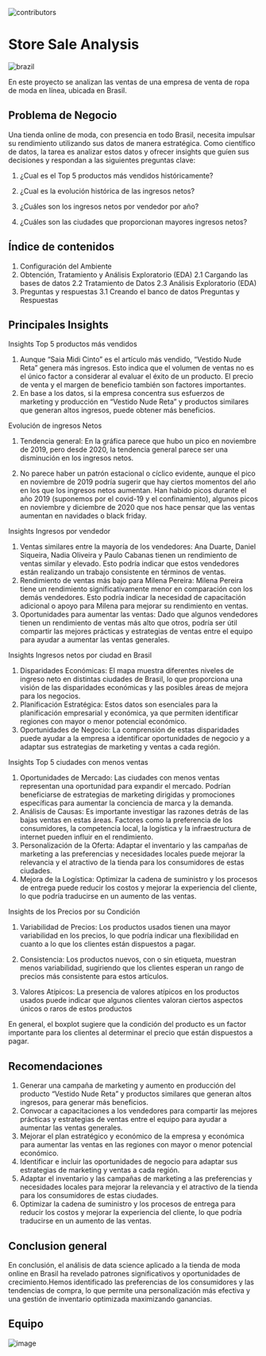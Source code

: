 ![contributors](https://img.shields.io/badge/contributors-4-green)
# Store Sale Analysis
![brazil](https://github.com/AlmuMell/Store_sales_analysis/assets/123112841/24b48361-b1d7-408f-8570-64cdd13f040b)

En este proyecto se analizan las ventas de una empresa de venta de ropa de moda en línea, ubicada en Brasil.

## Problema de Negocio
Una tienda online de moda, con presencia en todo Brasil, necesita impulsar su rendimiento utilizando sus datos de manera estratégica. Como científico de datos, la tarea es analizar estos datos y ofrecer insights que guíen sus decisiones y respondan a las siguientes preguntas clave:

1. ¿Cual es el Top 5 productos más vendidos históricamente?

2. ¿Cual es la evolución histórica de las ingresos netos?

3. ¿Cuáles son los ingresos netos por vendedor por año?

4. ¿Cuáles son las ciudades que proporcionan mayores ingresos netos?

## Índice de contenidos

1. Configuración del Ambiente
2. Obtención, Tratamiento y Análisis Exploratorio (EDA)
   2.1 Cargando las bases de datos
   2.2 Tratamiento de Datos
   2.3 Análisis Exploratorio (EDA)
3. Preguntas y respuestas
   3.1 Creando el banco de datos
   Preguntas y Respuestas

## Principales Insights
Insights Top 5 productos más vendidos

1. Aunque “Saia Midi Cinto” es el artículo más vendido, “Vestido Nude Reta” genera más ingresos. Esto indica que el volumen de ventas no es el único factor a considerar al evaluar el éxito de un producto. El precio de venta y el margen de beneficio también son factores importantes.
2. En base a los datos, si la empresa concentra sus esfuerzos de marketing y producción en “Vestido Nude Reta” y productos similares que generan altos ingresos, puede obtener más beneficios.

Evolución de ingresos Netos
1. Tendencia general: En la gráfica parece que hubo un pico en noviembre de 2019, pero desde 2020, la tendencia general parece ser una disminución en los ingresos netos.

2. No parece haber un patrón estacional o cíclico evidente, aunque el pico en noviembre de 2019 podría sugerir que hay ciertos momentos del año en los que los ingresos netos aumentan. Han habido picos durante el año 2019 (suponemos por el covid-19 y el confinamiento), algunos picos en noviembre y diciembre de 2020 que nos hace pensar que las ventas aumentan en navidades o black friday.

Insights Ingresos por vendedor

1. Ventas similares entre la mayoría de los vendedores: Ana Duarte, Daniel Siqueira, Nadia Oliveira y Paulo Cabanas tienen un rendimiento de ventas similar y elevado. Esto podría indicar que estos vendedores están realizando un trabajo consistente en términos de ventas.
2. Rendimiento de ventas más bajo para Milena Pereira: Milena Pereira tiene un rendimiento significativamente menor en comparación con los demás vendedores. Esto podría indicar la necesidad de capacitación adicional o apoyo para Milena para mejorar su rendimiento en ventas.
3. Oportunidades para aumentar las ventas: Dado que algunos vendedores tienen un rendimiento de ventas más alto que otros, podría ser útil compartir las mejores prácticas y estrategias de ventas entre el equipo para ayudar a aumentar las ventas generales.

Insights Ingresos netos por ciudad en Brasil
1. Disparidades Económicas: El mapa muestra diferentes niveles de ingreso neto en distintas ciudades de Brasil, lo que proporciona una visión de las disparidades económicas y las posibles áreas de mejora para los negocios.
2. Planificación Estratégica: Estos datos son esenciales para la planificación empresarial y económica, ya que permiten identificar regiones con mayor o menor potencial económico.
3. Oportunidades de Negocio: La comprensión de estas disparidades puede ayudar a la empresa a identificar oportunidades de negocio y a adaptar sus estrategias de marketing y ventas a cada región.

Insights Top 5 ciudades con menos ventas
1. Oportunidades de Mercado: Las ciudades con menos ventas representan una oportunidad para expandir el mercado. Podrían beneficiarse de estrategias de marketing dirigidas y promociones específicas para aumentar la conciencia de marca y la demanda.
2. Análisis de Causas: Es importante investigar las razones detrás de las bajas ventas en estas áreas. Factores como la preferencia de los consumidores, la competencia local, la logística y la infraestructura de internet pueden influir en el rendimiento.
3. Personalización de la Oferta: Adaptar el inventario y las campañas de marketing a las preferencias y necesidades locales puede mejorar la relevancia y el atractivo de la tienda para los consumidores de estas ciudades.
4. Mejora de la Logística: Optimizar la cadena de suministro y los procesos de entrega puede reducir los costos y mejorar la experiencia del cliente, lo que podría traducirse en un aumento de las ventas.

Insights de los Precios por su Condición

1. Variabilidad de Precios: Los productos usados tienen una mayor variabilidad en los precios, lo que podría indicar una flexibilidad en cuanto a lo que los clientes están dispuestos a pagar.

2. Consistencia: Los productos nuevos, con o sin etiqueta, muestran menos variabilidad, sugiriendo que los clientes esperan un rango de precios más consistente para estos artículos.

3. Valores Atípicos: La presencia de valores atípicos en los productos usados puede indicar que algunos clientes valoran ciertos aspectos únicos o raros de estos productos

En general, el boxplot sugiere que la condición del producto es un factor importante para los clientes al determinar el precio que están dispuestos a pagar.


## Recomendaciones
1. Generar una campaña de marketing y aumento en producción del producto “Vestido Nude Reta” y productos similares que generan altos ingresos, para generar más beneficios.
2. Convocar a capacitaciones a los vendedores para compartir las mejores prácticas y estrategias de ventas entre el equipo para ayudar a aumentar las ventas generales.
3. Mejorar el plan estratégico y económico de la empresa y económica para aumentar las ventas en las regiones con mayor o menor potencial económico.
4. Identificar e incluir las oportunidades de negocio para adaptar sus estrategias de marketing y ventas a cada región.
5. Adaptar el inventario y las campañas de marketing a las preferencias y necesidades locales para mejorar la relevancia y el atractivo de la tienda para los consumidores de estas ciudades.
6. Optimizar la cadena de suministro y los procesos de entrega para reducir los costos y mejorar la experiencia del cliente, lo que podría traducirse en un aumento de las ventas.

## Conclusion general
En conclusión, el análisis de data science aplicado a la tienda de moda online en Brasil ha revelado patrones significativos y oportunidades de crecimiento.Hemos identificado las preferencias de los consumidores y las tendencias de compra, lo que permite una personalización más efectiva y una gestión de inventario optimizada maximizando ganancias.

## Equipo
![image](https://github.com/AlmuMell/Store_sales_analysis/assets/123112841/988d99ae-d462-420d-a180-b101af4ad47d)
